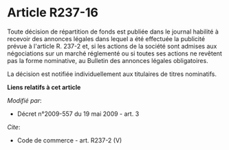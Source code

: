 # Article R237-16

Toute décision de répartition de fonds est publiée dans le journal habilité à recevoir des annonces légales dans lequel a été
effectuée la publicité prévue à l'article R. 237-2 et, si les actions de la société sont admises aux négociations sur un
marché réglementé ou si toutes ses actions ne revêtent pas la forme nominative, au Bulletin des annonces légales
obligatoires. 

La décision est notifiée individuellement aux titulaires de titres nominatifs.

**Liens relatifs à cet article**

_Modifié par_:

  - Décret n°2009-557 du 19 mai 2009 - art. 3

_Cite_:

  - Code de commerce - art. R237-2 (V)

